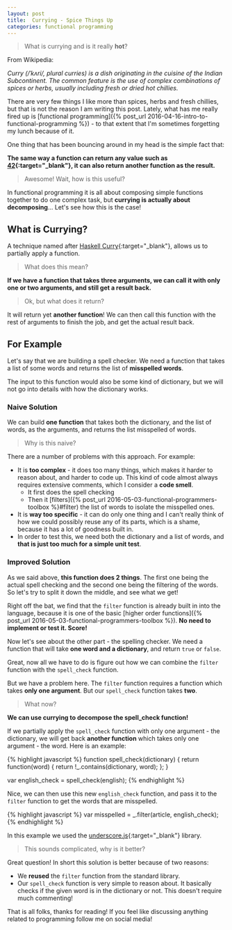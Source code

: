 ```yaml
---
layout: post
title:  Currying - Spice Things Up
categories: functional programming
---
```


> What is currying and is it really **hot**?

From Wikipedia:

*Curry (/ˈkʌri/, plural curries) is a dish originating in the cuisine of the Indian Subcontinent. The common feature is the use of complex combinations of spices or herbs, usually including fresh or dried hot chillies.*

There are very few things I like more than spices, herbs and fresh chillies, but that is not the reason I am writing this post. Lately, what has me really fired up is [functional programming]({% post_url 2016-04-16-intro-to-functional-programming %}) - to that extent that I'm sometimes forgetting my lunch because of it.

One thing that has been bouncing around in my head is the simple fact that:

**The same way a function can return any value such as [42][42]{:target="_blank"}, it can also return another function as the result.**

> Awesome! Wait, how is this useful?

In functional programming it is all about composing simple functions together to do one complex task, but **currying is actually about decomposing**... Let's see how this is the case!

## What is Currying?

A technique named after [Haskell Curry](https://en.wikipedia.org/wiki/Haskell_Curry){:target="_blank"}, allows us to partially apply a function.

> What does this mean?

**If we have a function that takes three arguments, we can call it with only one or two arguments, and still get a result back.**

> Ok, but what does it return?

It will return yet **another function**! We can then call this function with the rest of arguments to finish the job, and get the actual result back.

## For Example

Let's say that we are building a spell checker. We need a function that takes a list of some words and returns the list of **misspelled words**.

The input to this function would also be some kind of dictionary, but we will not go into details with how the dictionary works.

### Naive Solution

We can build **one function** that takes both the dictionary, and the list of words, as the arguments, and returns the list misspelled of words.

> Why is this naive?

There are a number of problems with this approach. For example:

- It is **too complex** - it does too many things, which makes it harder to reason about, and harder to code up. This kind of code almost always requires extensive comments, which I consider a **code smell**.
  - It first does the spell checking
  - Then it [filters]({% post_url 2016-05-03-functional-programmers-toolbox %}#filter) the list of words to isolate the misspelled ones.
- It is **way too specific** - it can do only one thing and I can't really think of how we could possibly reuse any of its parts, which is a shame, because it has a lot of goodness built in.
- In order to test this, we need both the dictionary and a list of words, and **that is just too much for a simple unit test**.

### Improved Solution

As we said above, **this function does 2 things**. The first one being the actual spell checking and the second one being the filtering of the words. So let's try to split it down the middle, and see what we get!

Right off the bat, we find that the `filter` function is already built in into the language, because it is one of the basic [higher order functions]({% post_url 2016-05-03-functional-programmers-toolbox %}). **No need to implement or test it. Score!**

Now let's see about the other part - the spelling checker. We need a function that will take **one word and a dictionary**, and return `true` or `false`.

Great, now all we have to do is figure out how we can combine the `filter` function with the `spell_check` function.

But we have a problem here. The `filter` function requires a function which takes **only one argument**. But our `spell_check` function takes **two**.

> What now?

**We can use currying to decompose the spell_check function!**

If we partially apply the `spell_check` function with only one argument - the dictionary, we will get back **another function** which takes only one argument - the word. Here is an example:

{% highlight javascript %}
function spell_check(dictionary) {
  return function(word) {
    return !_.contains(dictionary, word);
  };
}

var english_check = spell_check(english);
{% endhighlight %}

Nice, we can then use this new `english_check` function, and pass it to the `filter` function to get the words that are misspelled.

{% highlight javascript %}
var misspelled = _.filter(article, english_check);
{% endhighlight %}

In this example we used the [underscore.js](http://underscorejs.org/#filter){:target="_blank"} library.

> This sounds complicated, why is it better?

Great question! In short this solution is better because of two reasons:

- We **reused** the `filter` function from the standard library.
- Our `spell_check` function is very simple to reason about. It basically checks if the given word is in the dictionary or not. This doesn't require much commenting!

That is all folks, thanks for reading! If you feel like discussing anything related to programming follow me on social media!

[42]: https://en.wikipedia.org/wiki/Phrases_from_The_Hitchhiker%27s_Guide_to_the_Galaxy#Answer_to_the_Ultimate_Question_of_Life.2C_the_Universe.2C_and_Everything_.2842.29